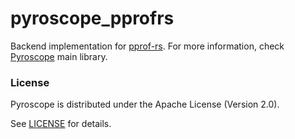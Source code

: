 # pyroscope_pprofrs

Backend implementation for [pprof-rs](https://github.com/tikv/pprof-rs). For more information,
check [Pyroscope](https://github.com/pyroscope-io/pyroscope-rs) main library. 

### License

Pyroscope is distributed under the Apache License (Version 2.0).

See [LICENSE](LICENSE) for details.
